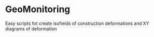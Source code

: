 # GeoMonitoring
Easy scripts fot create isofields of construction deformations and XY diagrams of deformation

